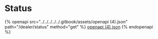 # Status

{% openapi src="../../../../../.gitbook/assets/openapi (4).json" path="/dealer/status" method="get" %}
[openapi (4).json](<../../../../../.gitbook/assets/openapi (4).json>)
{% endopenapi %}
